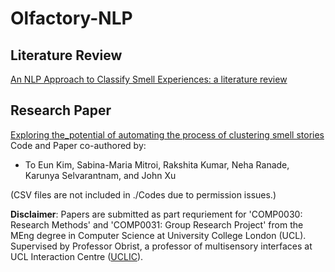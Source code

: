 # Olfactory-NLP

## Literature Review
[An NLP Approach to Classify Smell Experiences: a literature review](https://github.com/kimdanny/Smell-NLP/blob/main/An%20NLP%20approach%20to%20classify%20smell%20experiences.pdf)

## Research Paper
[Exploring the_potential of automating the process of clustering smell stories](https://github.com/kimdanny/Smell-NLP/blob/main/Exploring_the_potential_of_automating_the_process_of_clustering_smell_stories.pdf)  
Code and Paper co-authored by:  
- To Eun Kim, Sabina-Maria Mitroi, Rakshita Kumar, Neha Ranade, Karunya Selvarantnam, and John Xu

(CSV files are not included in ./Codes due to permission issues.)

**Disclaimer**: Papers are submitted as part requriement for 'COMP0030: Research Methods' and 'COMP0031: Group Research Project' from the MEng degree in Computer Science at University College London (UCL). 
Supervised by Professor Obrist, a professor of multisensory interfaces at UCL Interaction Centre ([UCLIC](https://uclic.ucl.ac.uk)).
